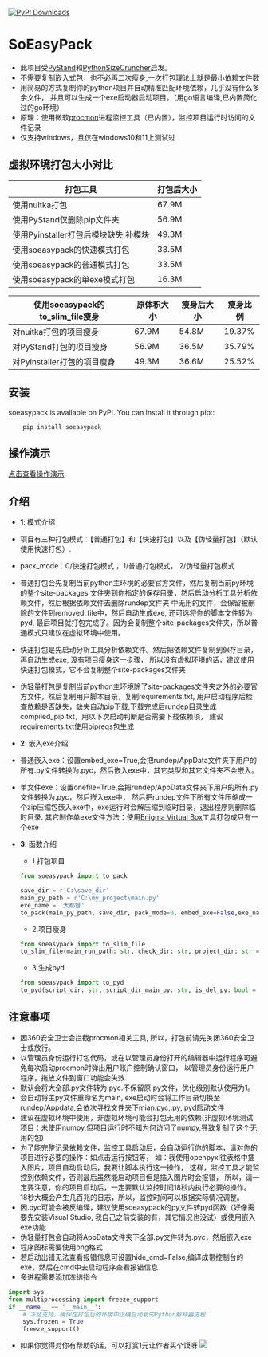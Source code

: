 [![PyPI Downloads](https://static.pepy.tech/badge/soeasypack)](https://pepy.tech/projects/soeasypack)
# SoEasyPack
- 此项目受[PyStand](https://github.com/skywind3000/PyStand "PyStand")和[PythonSizeCruncher](https://github.com/mengdeer589/PythonSizeCruncher "PythonSizeCruncher")启发。
- 不需要复制嵌入式包，也不必再二次瘦身,一次打包理论上就是最小依赖文件数
- 用简易的方式复制你的python项目并自动精准匹配环境依赖，几乎没有什么多余文件，
  并且可以生成一个exe启动器启动项目。（用go语言编译,已内置简化过的go环境）
- 原理：使用微软[procmon](https://learn.microsoft.com/en-us/sysinternals/downloads/procmon "procmon")进程监控工具（已内置），监控项目运行时访问的文件记录
- 仅支持windows，且仅在windows10和11上测试过
## 虚拟环境打包大小对比
| 打包工具                     | 打包后大小 |
|--------------------------|-------|
| 使用nuitka打包               | 67.9M |
| 使用PyStand仅删除pip文件夹       | 56.9M |
| 使用Pyinstaller打包后模块缺失 补模块 | 49.3M |
| 使用soeasypack的快速模式打包      | 33.5M |
| 使用soeasypack的普通模式打包      | 33.5M |
| 使用soeasypack的单exe模式打包    | 16.3M |

| 使用soeasypack的to_slim_file瘦身  | 原体积大小      | 瘦身后大小    | 瘦身比例  |
|---------------------------------|------------|------------|-------|
| 对nuitka打包的项目瘦身             | 67.9M      | 54.8M      | 19.37% |
| 对PyStand打包的项目瘦身            | 56.9M      | 36.5M      | 35.79% |
| 对Pyinstaller打包的项目瘦身        | 49.3M      | 36.6M      | 25.52%|

## 安装

soeasypack is available on PyPI. You can install it through pip::


```shell
    pip install soeasypack
```
## 操作演示
   [点击查看操作演示](https://www.bilibili.com/video/BV1Pfz4YdEAZ/ "操作演示") 
## 介绍

- **1**: 模式介绍
- 项目有三种打包模式：【普通打包】和【快速打包】以及【伪轻量打包】（默认使用快速打包）.
- pack_mode：0/快速打包模式 ，1/普通打包模式， 2/伪轻量打包模式

- 普通打包会先复制当前python主环境的必要官方文件，然后复制当前py环境的整个site-packages
文件夹到你指定的保存目录，然后启动分析工具分析依赖文件，然后根据依赖文件去删除rundep文件夹
中无用的文件，会保留被删除的文件到removed_file中，然后自动生成exe, 还可选将你的脚本文件转为pyd,
最后项目就打包完成了。因为会复制整个site-packages文件夹，所以普通模式只建议在虚拟环境中使用。
       
- 快速打包是先启动分析工具分析依赖文件。然后把依赖文件复制到保存目录，再自动生成exe, 没有项目瘦身这一步骤，
所以没有虚拟环境的话，建议使用快速打包模式，它不会复制整个site-packages文件夹

- 伪轻量打包是复制当前python主环境除了site-packages文件夹之外的必要官方文件，然后复制用户脚本目录，复制requirements.txt,
用户启动程序后检查依赖是否缺失，缺失自动pip下载,下载完成后rundep目录生成compiled_pip.txt，用以下次启动判断是否需要下载依赖项，
建议requirements.txt使用pipreqs包生成

- **2**: 嵌入exe介绍
- 普通嵌入exe：设置embed_exe=True,会把rundep/AppData文件夹下用户的所有.py文件转换为.pyc，然后嵌入exe中，其它类型和其它文件夹不会嵌入。
- 单文件exe：设置onefile=True,会把rundep/AppData文件夹下用户的所有.py文件转换为.pyc，然后嵌入exe中，
然后把rundep文件下所有文件压缩成一个zip压缩包嵌入exe中，exe运行时会解压缩到临时目录，退出程序则删除临时目录.
其它制作单exe文件方法：使用[Enigma Virtual Box](https://www.enigmaprotector.com/cn/downloads.html)工具打包成只有一个exe  
- **3**: 函数介绍
    - 1.打包项目
    ```python
    from soeasypack import to_pack
    
    save_dir = r'C:\save_dir'
    main_py_path = r'C:\my_project\main.py' 
    exe_name = '大都督'
    to_pack(main_py_path, save_dir, pack_mode=0, embed_exe=False,exe_name=exe_name, pyc_optimize=1) 
    ```
    - 2.项目瘦身
    ```python
    from soeasypack import to_slim_file
    to_slim_file(main_run_path: str, check_dir: str, project_dir: str = None, monitoring_time=20)
    ```
    - 3.生成pyd
    ```python
    from soeasypack import to_pyd
    to_pyd(script_dir: str, script_dir_main_py: str, is_del_py: bool = False)
    ```
## 注意事项
- 因360安全卫士会拦截procmon相关工具, 所以，打包前请先关闭360安全卫士或放行。
- 以管理员身份运行打包代码，或在以管理员身份打开的编辑器中运行程序可避免每次启动procmon时弹出用户账户控制确认窗口，
以管理员身份运行用户程序，拖放文件到窗口功能会失效
- 默认会将大全部.py文件转为.pyc.不保留原.py文件，优化级别默认使用为1。
- 会自动将主py文件重命名为main, exe启动时会将工作目录切换至rundep/Appdata,会依次寻找文件夹下mian.pyc,.py,.pyd启动文件
- 建议在虚拟环境中使用，非虚拟环境可能会打包无用的依赖(非虚拟环境测试项目：未使用numpy,但项目运行时不知为何访问了numpy,导致复制了这个无用的包)
- 为了能完整记录依赖文件，监控工具启动后，会自动运行你的脚本，请对你的项目进行必要的操作：如点击运行按钮等，
  如：我使用openpyxl往表格中插入图片，项目自动启动后，我要让脚本执行这一操作，
  这样，监控工具才能监控到依赖文件，否则最后虽然能启动项目但是插入图片时会报错，
  所以，请一定要注意，你的项目启动后，一定要默认监控时间18秒内执行必要的操作。
  18秒大概会产生几百兆的日志，所以，监控时间可以根据实际情况调整。
- 因.pyc可能会被反编译，建议使用soeasypack的py文件转pyd函数（好像需要先安装Visual Studio, 我自己之前安装的有，其它情况也没试）或使用嵌入exe功能
- 伪轻量打包会自动将AppData文件夹下全部.py文件转为.pyc，然后嵌入exe
- 程序图标需要使用png格式
- 若启动出错无法查看报错信息可设置hide_cmd=False,编译成带控制台的exe，然后在cmd中去启动程序查看报错信息
- 多进程需要添加冻结指令
```python
import sys
from multiprocessing import freeze_support
if __name__ == '__main__':
    # 冻结支持，确保在打包后的环境中正确启动新的Python解释器进程
    sys.frozen = True
    freeze_support()
```


- 如果你觉得对你有帮助的话，可以打赏1元让作者买个馍呀
![](https://github.com/XMQSVIP/MyImage/blob/main/wx_zsm.jpg?raw=true)

